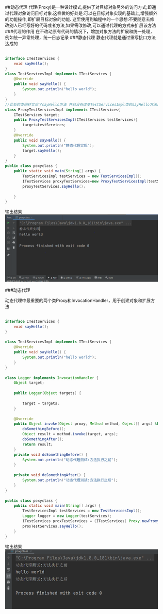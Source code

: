 ##动态代理
代理(Proxy)是一种设计模式,提供了对目标对象另外的访问方式;即通过代理对象访问目标对象.这样做的好处是:可以在目标对象实现的基础上,增强额外的功能操作,即扩展目标对象的功能.
这里使用到编程中的一个思想:不要随意去修改别人已经写好的代码或者方法,如果需改修改,可以通过代理的方式来扩展该方法
###代理的作用
在不改动原有代码的情况下，增加对象方法的扩展和统一处理，例如统一异常处理，统一日志记录
###静态代理
静态代理就是通过重写接口方法达成的
```java

interface ITestServices {
    void sayHello();
}
class TestServicesImpl implements ITestServices {
    @Override
    public void sayHello() {
        System.out.println("hello world");
    }
}
//此处的类同样实现了sayHello方法 并且没有改变TestServicesImpl类的sayHello方法逻辑
class ProxyTestServicesImpl implements ITestServices{
    ITestServices target;
    public ProxyTestServicesImpl(ITestServices testServices){
        target=testServices;
    }
    @Override
    public void sayHello() {
        System.out.println("静态代理实现");
        target.sayHello();
    }
}
public class poxyclass {
    public static void main(String[] args) {
        TestServicesImpl testServices = new TestServicesImpl();
        ITestServices proxyTestServices=new ProxyTestServicesImpl(testServices);
        proxyTestServices.sayHello();

    }
}
```
输出结果
![tupian](icon/静态代理结果.png)

###动态代理

动态代理中最重要的两个类Proxy和InvocationHandler，用于创建对象和扩展方法


```java

interface ITestServices {
    void sayHello();
}

class TestServicesImpl implements ITestServices {
    @Override
    public void sayHello() {
        System.out.println("hello world");
    }
}

class Logger implements InvocationHandler {
    Object target;

    public Logger(Object targets) {

        target = targets;
    }

    @Override
    public Object invoke(Object proxy, Method method, Object[] args) throws Throwable {
        doSomethingBefore();
        Object result = method.invoke(target, args);
        doSomethingAfter();
        return result;
    }
    private void doSomethingBefore() {
        System.out.println("动态代理测试:方法执行之前");
    }

    private void doSomethingAfter() {
        System.out.println("动态代理测试:方法执行之后");
    }
}

public class poxyclass {
    public static void main(String[] args) {
        TestServicesImpl testServices = new TestServicesImpl();
        Logger logger = new Logger(testServices);
        ITestServices proxTestServices = (ITestServices) Proxy.newProxyInstance(TestServicesImpl.class.getClassLoader(), TestServicesImpl.class.getInterfaces(), logger);
        proxTestServices.sayHello();
    }
}
```
输出结果
![tupian](icon/动态代理结果.png)